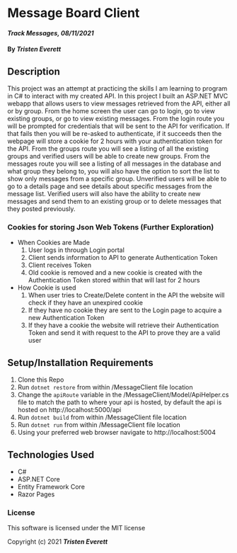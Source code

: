 # Message Board Client

#### _Track Messages, 08/11/2021_

#### By _**Tristen Everett**_

## Description

This project was an attempt at practicing the skills I am learning to program in C# to interact with my created API. In this project I built an ASP.NET MVC webapp that allows users to view messages retrieved from the API, either all or by group. From the home screen the user can go to login, go to view existing groups, or go to view existing messages. From the login route you will be prompted for credentials that will be sent to the API for verification. If that fails then you will be re-asked to authenticate, if it succeeds then the webpage will store a cookie for 2 hours with your authentication token for the API. From the groups route you will see a listing of all the existing groups and verified users will be able to create new groups. From the messages route you will see a listing of all messages in the database and what group they belong to, you will also have the option to sort the list to show only messages from a specific group. Unverified users will be able to go to a details page and see details about specific messages from the message list. Verified users will also have the ability to create new messages and send them to an existing group or to delete messages that they posted previously.

### Cookies for storing Json Web Tokens (Further Exploration)

* When Cookies are Made
  1. User logs in through Login portal
  2. Client sends information to API to generate Authentication Token
  3. Client receives Token
  4. Old cookie is removed and a new cookie is created with the Authentication Token stored within that will last for 2 hours
* How Cookie is used
  1. When user tries to Create/Delete content in the API the website will check if they have an unexpired cookie
  2. If they have no cookie they are sent to the Login page to acquire a new Authentication Token
  3. If they have a cookie the website will retrieve their Authentication Token and send it with request to the API to prove they are a valid user

## Setup/Installation Requirements

1. Clone this Repo
2. Run `dotnet restore` from within /MessageClient file location
3. Change the `apiRoute` variable in the /MessageClient/Model/ApiHelper.cs file to match the path to where your api is hosted, by default the api is hosted on http://localhost:5000/api
4. Run `dotnet build` from within /MessageClient file location
5. Run `dotnet run` from within /MessageClient file location
6. Using your preferred web browser navigate to http://localhost:5004

## Technologies Used

* C#
* ASP.NET Core
* Entity Framework Core
* Razor Pages

### License

This software is licensed under the MIT license

Copyright (c) 2021 **_Tristen Everett_**